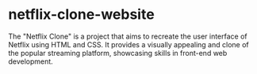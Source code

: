 # netflix-clone-website
The "Netflix Clone" is a project that aims to recreate the user interface of Netflix using HTML and CSS. It provides a visually appealing and clone of the popular streaming platform, showcasing skills in front-end web development.
